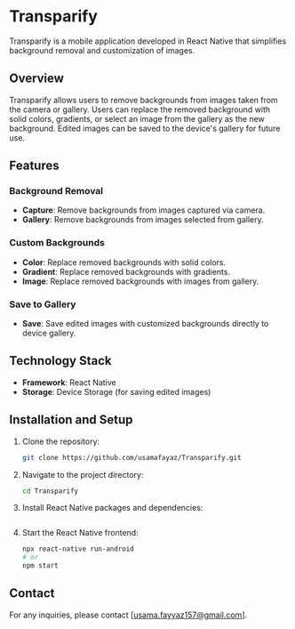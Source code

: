 # Transparify

Transparify is a mobile application developed in React Native that simplifies background removal and customization of images.

## Overview

Transparify allows users to remove backgrounds from images taken from the camera or gallery. Users can replace the removed background with solid colors, gradients, or select an image from the gallery as the new background. Edited images can be saved to the device's gallery for future use.

## Features

### Background Removal

- **Capture**: Remove backgrounds from images captured via camera.
- **Gallery**: Remove backgrounds from images selected from gallery.

### Custom Backgrounds

- **Color**: Replace removed backgrounds with solid colors.
- **Gradient**: Replace removed backgrounds with gradients.
- **Image**: Replace removed backgrounds with images from gallery.

### Save to Gallery

- **Save**: Save edited images with customized backgrounds directly to device gallery.

## Technology Stack

- **Framework**: React Native
- **Storage**: Device Storage (for saving edited images)

## Installation and Setup

1. Clone the repository:
   ```bash
   git clone https://github.com/usamafayaz/Transparify.git
   ```

   
2. Navigate to the project directory:
    ```bash
    cd Transparify
    ```

3. Install React Native packages and dependencies:
    ```npm install
    ```

4. Start the React Native frontend:
    ```bash
    npx react-native run-android
    # or
    npm start
    ```

## Contact
For any inquiries, please contact [usama.fayyaz157@gmail.com].
